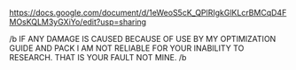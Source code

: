 https://docs.google.com/document/d/1eWeoS5cK_QPlRIgkGlKLcrBMCqD4FMOsKQLM3yGXiYo/edit?usp=sharing

/b IF ANY DAMAGE IS CAUSED BECAUSE OF USE BY MY OPTIMIZATION GUIDE AND PACK I AM NOT RELIABLE FOR YOUR INABILITY TO RESEARCH. THAT IS YOUR FAULT NOT MINE. /b
